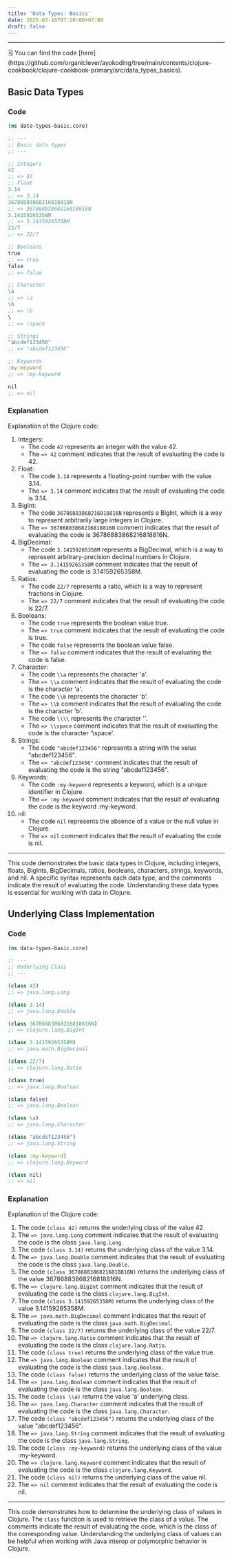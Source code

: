 ```yaml
---
title: 'Data Types: Basics'
date: 2025-03-16T07:20:00+07:00
draft: false
---
```


---

<aside>
🗒️ You can find the code [here](https://github.com/organiclever/ayokoding/tree/main/contents/clojure-cookbook/clojure-cookbook-primary/src/data_types_basics).

</aside>

## Basic Data Types

### Code

```clojure
(ns data-types-basic.core)

;; ---
;; Basic data types
;; ---

;; Integers
42
;; => 42
;; Float
3.14
;; => 3.14
36786883868216818816N
;; => 36786883868216818816N
3.14159265358M
;; => 3.14159265358M
22/7
;; => 22/7

;; Booleans
true
;; => true
false
;; => false

;; Character
\a
;; => \a
\b
;; => \b
\
;; => \space

;; Strings
"abcdef123456"
;; => "abcdef123456"

;; Keywords
:my-keyword
;; => :my-keyword

nil
;; => nil
```

### Explanation

Explanation of the Clojure code:

1. Integers:
   - The code `42` represents an integer with the value 42.
   - The `=> 42` comment indicates that the result of evaluating the code is 42.
2. Float:
   - The code `3.14` represents a floating-point number with the value 3.14.
   - The `=> 3.14` comment indicates that the result of evaluating the code is 3.14.
3. BigInt:
   - The code `36786883868216818816N` represents a BigInt, which is a way to represent arbitrarily large integers in Clojure.
   - The `=> 36786883868216818816N` comment indicates that the result of evaluating the code is 36786883868216818816N.
4. BigDecimal:
   - The code `3.14159265358M` represents a BigDecimal, which is a way to represent arbitrary-precision decimal numbers in Clojure.
   - The `=> 3.14159265358M` comment indicates that the result of evaluating the code is 3.14159265358M.
5. Ratios:
   - The code `22/7` represents a ratio, which is a way to represent fractions in Clojure.
   - The `=> 22/7` comment indicates that the result of evaluating the code is 22/7.
6. Booleans:
   - The code `true` represents the boolean value true.
   - The `=> true` comment indicates that the result of evaluating the code is true.
   - The code `false` represents the boolean value false.
   - The `=> false` comment indicates that the result of evaluating the code is false.
7. Character:
   - The code `\\a` represents the character 'a'.
   - The `=> \\a` comment indicates that the result of evaluating the code is the character 'a'.
   - The code `\\b` represents the character 'b'.
   - The `=> \\b` comment indicates that the result of evaluating the code is the character 'b'.
   - The code `\\\\` represents the character '\'.
   - The `=> \\space` comment indicates that the result of evaluating the code is the character '\space'.
8. Strings:
   - The code `"abcdef123456"` represents a string with the value "abcdef123456".
   - The `=> "abcdef123456"` comment indicates that the result of evaluating the code is the string "abcdef123456".
9. Keywords:
   - The code `:my-keyword` represents a keyword, which is a unique identifier in Clojure.
   - The `=> :my-keyword` comment indicates that the result of evaluating the code is the keyword :my-keyword.
10. nil:
    - The code `nil` represents the absence of a value or the null value in Clojure.
    - The `=> nil` comment indicates that the result of evaluating the code is nil.

---

This code demonstrates the basic data types in Clojure, including integers, floats, BigInts, BigDecimals, ratios, booleans, characters, strings, keywords, and nil. A specific syntax represents each data type, and the comments indicate the result of evaluating the code. Understanding these data types is essential for working with data in Clojure.

## Underlying Class Implementation

### Code

```clojure
(ns data-types-basic.core)

;; ---
;; Underlying Class
;; ---

(class 42)
;; => java.lang.Long

(class 3.14)
;; => java.lang.Double

(class 36786883868216818816N)
;; => clojure.lang.BigInt

(class 3.14159265358M)
;; => java.math.BigDecimal

(class 22/7)
;; => clojure.lang.Ratio

(class true)
;; => java.lang.Boolean

(class false)
;; => java.lang.Boolean

(class \a)
;; => java.lang.Character

(class "abcdef123456")
;; => java.lang.String

(class :my-keyword)
;; => clojure.lang.Keyword

(class nil)
;; => nil
```

### Explanation

Explanation of the Clojure code:

1. The code `(class 42)` returns the underlying class of the value 42.
2. The `=> java.lang.Long` comment indicates that the result of evaluating the code is the class `java.lang.Long`.
3. The code `(class 3.14)` returns the underlying class of the value 3.14.
4. The `=> java.lang.Double` comment indicates that the result of evaluating the code is the class `java.lang.Double`.
5. The code `(class 36786883868216818816N)` returns the underlying class of the value 36786883868216818816N.
6. The `=> clojure.lang.BigInt` comment indicates that the result of evaluating the code is the class `clojure.lang.BigInt`.
7. The code `(class 3.14159265358M)` returns the underlying class of the value 3.14159265358M.
8. The `=> java.math.BigDecimal` comment indicates that the result of evaluating the code is the class `java.math.BigDecimal`.
9. The code `(class 22/7)` returns the underlying class of the value 22/7.
10. The `=> clojure.lang.Ratio` comment indicates that the result of evaluating the code is the class `clojure.lang.Ratio`.
11. The code `(class true)` returns the underlying class of the value true.
12. The `=> java.lang.Boolean` comment indicates that the result of evaluating the code is the class `java.lang.Boolean`.
13. The code `(class false)` returns the underlying class of the value false.
14. The `=> java.lang.Boolean` comment indicates that the result of evaluating the code is the class `java.lang.Boolean`.
15. The code `(class \\a)` returns the value 'a' underlying class.
16. The `=> java.lang.Character` comment indicates that the result of evaluating the code is the class `java.lang.Character`.
17. The code `(class "abcdef123456")` returns the underlying class of the value "abcdef123456".
18. The `=> java.lang.String` comment indicates that the result of evaluating the code is the class `java.lang.String`.
19. The code `(class :my-keyword)` returns the underlying class of the value :my-keyword.
20. The `=> clojure.lang.Keyword` comment indicates that the result of evaluating the code is the class `clojure.lang.Keyword`.
21. The code `(class nil)` returns the underlying class of the value nil.
22. The `=> nil` comment indicates that the result of evaluating the code is nil.

---

This code demonstrates how to determine the underlying class of values in Clojure. The `class` function is used to retrieve the class of a value. The comments indicate the result of evaluating the code, which is the class of the corresponding value. Understanding the underlying class of values can be helpful when working with Java interop or polymorphic behavior in Clojure.
